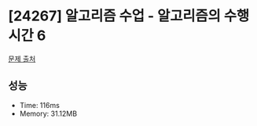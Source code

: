 # [24267] 알고리즘 수업 - 알고리즘의 수행 시간 6

[문제 출처](https://www.acmicpc.net/problem/24267)

## 성능

- Time: 116ms
- Memory: 31.12MB